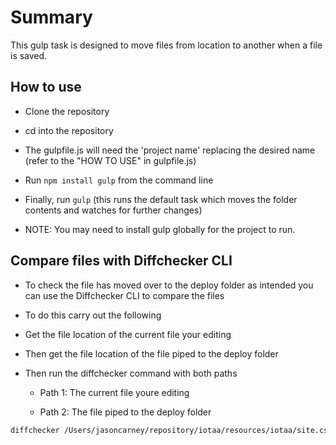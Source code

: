 # Summary
This gulp task is designed to move files from location to another when a file is saved.

## How to use
- Clone the repository

- cd into the repository

- The gulpfile.js will need the 'project name' replacing the desired name (refer to the "HOW TO USE" in gulpfile.js)

- Run `npm install gulp` from the command line

- Finally, run `gulp` (this runs the default task which moves the folder contents and watches for further changes)

* NOTE: You may need to install gulp globally for the project to run.

## Compare files with Diffchecker CLI
- To check the file has moved over to the deploy folder as intended you can use the Diffchecker CLI to compare the files

- To do this carry out the following

- Get the file location of the current file your editing

- Then get the file location of the file piped to the deploy folder

- Then run the diffchecker command with both paths

  - Path 1: The current file youre editing

  - Path 2: The file piped to the deploy folder

``` sh
diffchecker /Users/jasoncarney/repository/iotaa/resources/iotaa/site.css /Users/jasoncarney/repository/PumpFaceSystem/deploy/pfs/resources/iotaa/site.css
```
